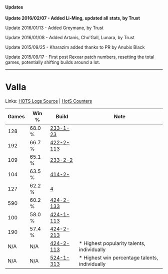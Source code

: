 #### Updates
**Update 2016/02/07 - Added Li-Ming, updated all stats, by Trust**

Update 2016/01/13 - Added Greymane, by Trust

Update 2016/01/08 - Added Artanis, Cho'Gall, Lunara, by Trust

Update 2015/09/25 - Kharazim added thanks to PR by Anubis Black

Update 2015/09/17 - First post Rexxar patch numbers, resetting the total games, potentially shifting builds around a lot.

***

# Valla

Links: [HOTS Logs Source](https://www.hotslogs.com/Sitewide/HeroDetails?Hero=Valla) | [HotS Counters](http://hotscounters.com/#/hero/Valla)

Games  | Win %  | Build     | Note
-----  | -----  | -----     | ----
128    | 68.0 % | [233-1-23](http://www.heroesfire.com/hots/talent-calculator/valla#4j3Z) | 
192    | 66.7 % | [422-2-113](http://www.heroesfire.com/hots/talent-calculator/valla#sGCX) | 
109    | 65.1 % | [233-2-2](http://www.heroesfire.com/hots/talent-calculator/valla#U6w) | 
104    | 63.5 % | [414-2-](http://www.heroesfire.com/hots/talent-calculator/valla#3S-) | 
127    | 62.2 % | [4](http://www.heroesfire.com/hots/talent-calculator/valla#E) | 
590    | 60.2 % | [424-2-133](http://www.heroesfire.com/hots/talent-calculator/valla#sL5L) | 
100    | 58.0 % | [424-1-113](http://www.heroesfire.com/hots/talent-calculator/valla#sKrP) | 
190    | 57.4 % | [424-2-213](http://www.heroesfire.com/hots/talent-calculator/valla#sL6b) | 
N/A    | N/A    | [424-2-113](http://www.heroesfire.com/hots/talent-calculator/valla#sL51) | * Highest popularity talents, individually
N/A    | N/A    | [524-1-313](http://www.heroesfire.com/hots/talent-calculator/valla#w91X) | * Highest win percentage talents, individually
